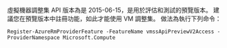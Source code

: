 虛擬機器調整集 API 版本為是 2015-06-15，是用於評估和測試的預覽版本。 建議您在預覽版本中註冊功能，如此才能使用 VM 調整集。 做法為執行下列命令：

    Register-AzureRmProviderFeature -FeatureName vmssApiPreviewV2Access -ProviderNamespace Microsoft.Compute


<!--HONumber=Jan17_HO3-->


